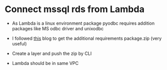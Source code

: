 # Connect mssql rds from Lambda 

* As Lambda is a linux environment package pyodbc requires addition packages like MS odbc driver and unixodbc 

* I followed [this](https://medium.com/@narayan.anurag/breaking-the-ice-between-aws-lambda-pyodbc-6f53d5e2bd26) blog to get the additional requirements package.zip (very useful)

* Create a layer and push the zip by CLI

* Lambda should be in same VPC


